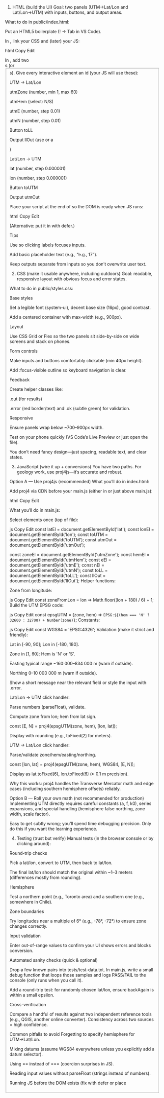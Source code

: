 1) HTML (build the UI)
Goal: two panels (UTM→Lat/Lon and Lat/Lon→UTM) with inputs, buttons, and output areas.

What to do in public/index.html:

Put an HTML5 boilerplate (! → Tab in VS Code).

In <head>, link your CSS and (later) your JS:

html
Copy
Edit
<link rel="stylesheet" href="styles.css">
In <body>, add two <section>s (or <fieldset>s). Give every interactive element an id (your JS will use these):

UTM → Lat/Lon

utmZone (number, min 1, max 60)

utmHem (select: N/S)

utmE (number, step 0.01)

utmN (number, step 0.01)

Button toLL

Output llOut (use <output> or a <div>)

Lat/Lon → UTM

lat (number, step 0.000001)

lon (number, step 0.000001)

Button toUTM

Output utmOut

Place your script at the end of <body> so the DOM is ready when JS runs:

html
Copy
Edit
<script src="main.js"></script>
(Alternative: put it in <head> with defer.)

Tips

Use <label for="id"> so clicking labels focuses inputs.

Add basic placeholder text (e.g., “e.g., 17”).

Keep outputs separate from inputs so you don’t overwrite user text.

2) CSS (make it usable anywhere, including outdoors)
Goal: readable, responsive layout with obvious focus and error states.

What to do in public/styles.css:

Base styles

Set a legible font (system-ui), decent base size (16px), good contrast.

Add a centered container with max-width (e.g., 900px).

Layout

Use CSS Grid or Flex so the two panels sit side-by-side on wide screens and stack on phones.

Form controls

Make inputs and buttons comfortably clickable (min 40px height).

Add :focus-visible outline so keyboard navigation is clear.

Feedback

Create helper classes like:

.out (for results)

.error (red border/text) and .ok (subtle green) for validation.

Responsive

Ensure panels wrap below ~700–900px width.

Test on your phone quickly (VS Code’s Live Preview or just open the file).

You don’t need fancy design—just spacing, readable text, and clear states.

3) JavaScript (wire it up + conversions)
You have two paths. For geology work, use proj4js—it’s accurate and robust.

Option A — Use proj4js (recommended)
What you’ll do in index.html:

Add proj4 via CDN before your main.js (either in <head defer> or just above main.js):

html
Copy
Edit
<script src="https://cdn.jsdelivr.net/npm/proj4/dist/proj4.js" defer></script>
<script src="main.js" defer></script>
What you’ll do in main.js:

Select elements once (top of file):

js
Copy
Edit
const latEl = document.getElementById('lat');
const lonEl = document.getElementById('lon');
const toUTM = document.getElementById('toUTM');
const utmOut = document.getElementById('utmOut');

const zoneEl = document.getElementById('utmZone');
const hemEl  = document.getElementById('utmHem');
const eEl    = document.getElementById('utmE');
const nEl    = document.getElementById('utmN');
const toLL   = document.getElementById('toLL');
const llOut  = document.getElementById('llOut');
Helper functions:

Zone from longitude:

js
Copy
Edit
const zoneFromLon = lon => Math.floor((lon + 180) / 6) + 1;
Build the UTM EPSG code:

js
Copy
Edit
const epsgUTM = (zone, hem) => `EPSG:${(hem === 'N' ? 32600 : 32700) + Number(zone)}`;
Constants:

js
Copy
Edit
const WGS84 = 'EPSG:4326';
Validation (make it strict and friendly):

Lat in [-90, 90]; Lon in [-180, 180].

Zone in [1, 60]; Hem is 'N' or 'S'.

Easting typical range ~160 000–834 000 m (warn if outside).

Northing 0–10 000 000 m (warn if outside).

Show a short message near the relevant field or style the input with .error.

Lat/Lon → UTM click handler:

Parse numbers (parseFloat), validate.

Compute zone from lon; hem from lat sign.

const [E, N] = proj4(epsgUTM(zone, hem), [lon, lat]);

Display with rounding (e.g., toFixed(2) for meters).

UTM → Lat/Lon click handler:

Parse/validate zone/hem/easting/northing.

const [lon, lat] = proj4(epsgUTM(zone, hem), WGS84, [E, N]);

Display as lat.toFixed(6), lon.toFixed(6) (≈ 0.1 m precision).

Why this works: proj4 handles the Transverse Mercator math and edge cases (including southern hemisphere offsets) reliably.

Option B — Roll your own math (not recommended for production)
Implementing UTM directly requires careful constants (a, f, k0), series expansions, and special handling (hemisphere false northing, zone width, scale factor).

Easy to get subtly wrong; you’ll spend time debugging precision. Only do this if you want the learning experience.

4) Testing (trust but verify)
Manual tests (in the browser console or by clicking around):

Round-trip checks

Pick a lat/lon, convert to UTM, then back to lat/lon.

The final lat/lon should match the original within ~1–3 meters (differences mostly from rounding).

Hemisphere

Test a northern point (e.g., Toronto area) and a southern one (e.g., somewhere in Chile).

Zone boundaries

Try longitudes near a multiple of 6° (e.g., -78°, -72°) to ensure zone changes correctly.

Input validation

Enter out-of-range values to confirm your UI shows errors and blocks conversion.

Automated sanity checks (quick & optional)

Drop a few known pairs into tests/test-data.txt. In main.js, write a small debug function that loops those samples and logs PASS/FAIL to the console (only runs when you call it).

Add a round-trip test: for randomly chosen lat/lon, ensure backAgain is within a small epsilon.

Cross-verification

Compare a handful of results against two independent reference tools (e.g., QGIS, another online converter). Consistency across two sources = high confidence.

Common pitfalls to avoid
Forgetting to specify hemisphere for UTM→Lat/Lon.

Mixing datums (assume WGS84 everywhere unless you explicitly add a datum selector).

Using == instead of === (coercion surprises in JS).

Reading input values without parseFloat (strings instead of numbers).

Running JS before the DOM exists (fix with defer or place <script> at the end of <body>).